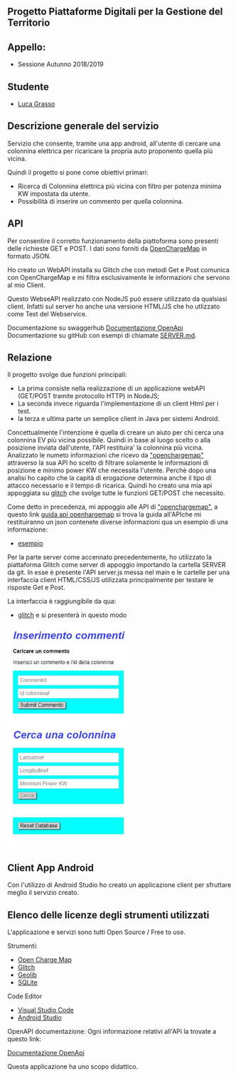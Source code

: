 ## Progetto Piattaforme Digitali per la Gestione del Territorio ##

## Appello: ##
* Sessione Autunno 2018/2019 

## Studente ##
* [Luca Grasso](https://github.com/LucaGrasso)

## Descrizione generale del servizio ##

Servizio che consente, tramite una app android, all'utente di cercare una colonnina elettrica per ricaricare
la propria auto proponento quella più vicina.

Quindi il progetto si pone come obiettivi primari:
* Ricerca di Colonnina elettrica più vicina con filtro per potenza minima KW impostata da utente.
* Possibilità di inserire un commento per quella colonnina.

## API ##

Per consentire il corretto funzionamento della piattoforma sono presenti delle richieste GET e POST.
I dati sono forniti da [OpenChargeMap](https://openchargemap.org/site) in formato JSON.

Ho creato un WebAPI installa su Glitch che con metodi Get e Post comunica con OpenChargeMap e mi filtra
esclusivamente le informazioni che servono al mio Client.

Questo WebseAPI realizzato con NodeJS può essere utilizzato da qualsiasi client. Infatti sul server ho anche una
versione HTML/JS che ho utlizzato come Test del Webservice.

Documentazione su swaggerhub [Documentazione OpenApi](https://app.swaggerhub.com/apis-docs/LucaGrasso/FindEV/1.0.0-oas3)
Documentazione su gitHub con esempi di chiamate [SERVER.md](https://github.com/LucaGrasso/Find-EV-charging-stations/blob/master/SERVER.md).

## Relazione ##

Il progetto svolge due funzioni principali:
* La prima consiste nella realizzazione di un applicazione webAPI (GET/POST tramite protocollo HTTP) in NodeJS;
* La seconda invece riguarda l'implementazione di un client Html per i test.
* la terza e ultima parte un semplice client in Java per sistemi Android.

Concettualmente l'intenzione è quella di creare un aiuto per chi cerca una colonnina EV più vicina possibile.
Quindi in base al luogo scelto o alla posizione inviata dall'utente, l'API restituira' la colonnina più vicina.
Analizzato le numeto informazioni che ricevo da ["openchargemap"](https://openchargemap.org/site) attraverso la sua API
ho scelto di filtrare solamente le informazioni di posizione e minimo power KW che necessita l'utente.
Perchè dopo una analisi ho capito che la capità di erogazione determina anche il tipo di attacco necessario e il tempo di ricarica.
Quindi ho creato una mia api appoggiata su [glitch](http://find-ev-charging-stations.glitch.me/) che svolge tutte le funzioni GET/POST
che necessito.

Come detto in precedenza, mi appoggio alle API di ["openchargemap"](https://openchargemap.org/site), a questo link [guida api openhargemap](https://openchargemap.org/site/develop#api) si trova la guida all'APIche mi restituiranno un json contenete diverse informazioni qua un esempio di una informazione:
* [esempio](https://api.openchargemap.io/v3/poi/?latidune=45&longitude=8&maxresults=1)

Per la parte server come accennato precedentemente, ho utilizzato la piattaforma Glitch come server di appoggio importando la cartella SERVER da git.
In esse è presente l'API server.js messa nel main e le cartelle per una interfaccia client HTML/CSS/JS utilizzata principalmente per testare le risposte Get e Post.

La interfaccia è raggiungibile da qua:
* [glitch](http://find-ev-charging-stations.glitch.me/)
e si presenterà in questo modo

<a><img src='img/01 html-client.JPG' height='500' alt='ScreenShot'/></a>

## Client App Android ##

Con l'utilizzo di Android Studio ho creato un applicazione client per sfruttare meglio il servizio creato.

## Elenco delle licenze degli strumenti utilizzati ##
L'applicazione e servizi sono tutti Open Source / Free to use.

Strumenti:
- [Open Charge Map](https://openchargemap.org/site/about/terms)
- [Glitch](https://glitch.com/legal/)
- [Geolib](https://github.com/manuelbieh/geolib/blob/master/LICENSE)
- [SQLite](https://www.sqlite.org/copyright.html)

 Code Editor
- [Visual Studio Code](https://code.visualstudio.com/license)
- [Android Studio](https://developer.android.com/legal)


OpenAPI documentazione:
Ogni informazione relativi all'APi la trovate a questo link:

[Documentazione OpenApi](https://app.swaggerhub.com/apis-docs/LucaGrasso/FindEV/1.0.0-oas3)


Questa applicazione ha uno scopo didattico.